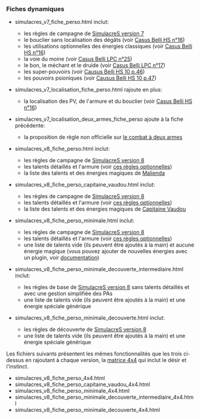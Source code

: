 ### Fiches dynamiques

- simulacres_v7_fiche_perso.html inclut:
    - les règles de campagne de [SimulacreS version 7](https://www.facebook.com/groups/Simulacres/permalink/1512926132293121/)
    - le bouclier sans localisation des dégâts (voir [Casus Belli HS n°16](http://confrerie-acier.chez-alice.fr/localisation%20armures%20et%20autres.htm))
    - les utilisations optionnelles des énergies classiques (voir [Casus Belli HS n°16](http://confrerie-acier.chez-alice.fr/localisation%20armures%20et%20autres.htm))
    - la voie du moine (voir [Casus Belli LPC n°25](http://joueursdurepaire.free.fr/casus_belli/cb_LPC25.html))
    - le bon, le méchant et le druide (voir [Casus Belli LPC n°17](http://joueursdurepaire.free.fr/casus_belli/cb_LPC17.html))
    - les super-pouvoirs (voir [Causus Belli HS 10 p.46](https://www.facebook.com/groups/Simulacres/permalink/2510465732539151/))
    - les pouvoirs psioniques (voir [Causus Belli HS 10 p.47](https://www.facebook.com/groups/Simulacres/permalink/2510465732539151/))

- simulacres_v7_localisation_fiche_perso.html rajoute en plus:
    - la localisation des PV, de l'armure et du bouclier (voir [Casus Belli HS n°16](http://confrerie-acier.chez-alice.fr/localisation%20armures%20et%20autres.htm))

- simulacres_v7_localisation_deux_armes_fiche_perso ajoute à la fiche précédente:
    - la proposition de règle non officielle sur [le combat à deux armes](https://www.facebook.com/groups/Simulacres/permalink/2507313226187735/)

- simulacres_v8_fiche_perso.html inclut:
    - les règles de campagne de [SimulacreS version 8](https://www.facebook.com/groups/Simulacres/permalink/2324033054515754/)
    - les talents détaillés et l'armure (voir [ces règles optionnelles](https://www.facebook.com/groups/Simulacres/permalink/2186771051575289/))
    - la liste des talents et des énergies magiques de [Malienda](https://www.facebook.com/groups/Simulacres/permalink/1512926132293121/)

- simulacres_v8_fiche_perso_capitaine_vaudou.html inclut:
    - les règles de campagne de [SimulacreS version 8](https://www.facebook.com/groups/Simulacres/permalink/2324033054515754/)
    - les talents détaillés et l'armure (voir [ces règles optionnelles](https://www.facebook.com/groups/Simulacres/permalink/2186771051575289/))
    - la liste des talents et des énergies magiques de [Capitaine Vaudou](https://www.black-book-editions.fr/catalogue.php?id=704)

- simulacres_v8_fiche_perso_minimale.html inclut:
    - les règles de campagne de [SimulacreS version 8](https://www.facebook.com/groups/Simulacres/permalink/2324033054515754/)
    - les talents détaillés et l'armure (voir [ces règles optionnelles](https://www.facebook.com/groups/Simulacres/permalink/2186771051575289/))
    - une liste de talents vide (ils peuvent être ajoutés à la main) et aucune énergie magique (vous pouvez ajouter de nouvelles énergies avec un plugin, voir [documentation](../../#Plugins))

- simulacres_v8_fiche_perso_minimale_decouverte_intermediaire.html inclut:
  - les règles de base de [SimulacreS version 8](https://www.facebook.com/groups/Simulacres/permalink/2324033054515754/) sans talents détaillés et avec une gestion simplifiée des PAs 
  - une liste de talents vide (ils peuvent être ajoutés à la main) et une énergie spéciale générique

- simulacres_v8_fiche_perso_minimale_decouverte.html inclut:
    - les règles de découverte de [SimulacreS version 8](https://www.facebook.com/groups/Simulacres/permalink/2324033054515754/)
    - une liste de talents vide (ils peuvent être ajoutés à la main) et une énergie spéciale générique

Les fichiers suivants présentent les mêmes fonctionnalités que les trois ci-dessus en rajoutant à chaque version, la [matrice 4x4](https://www.facebook.com/groups/Simulacres/permalink/2532857676966623/) qui inclut le désir et l'instinct.

- simulacres_v8_fiche_perso_4x4.html
- simulacres_v8_fiche_perso_capitaine_vaudou_4x4.html
- simulacres_v8_fiche_perso_minimale_4x4.html
- simulacres_v8_fiche_perso_minimale_decouverte_intermediaire_4x4.html
- simulacres_v8_fiche_perso_minimale_decouverte_4x4.html
